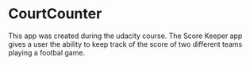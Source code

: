 # CourtCounter
This app was created during the udacity course.
The Score Keeper app gives a user the ability to keep track of the score of two different teams playing a footbal game.
